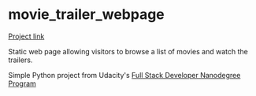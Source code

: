 # movie_trailer_webpage

[Project link](https://rashidmall.github.io/movie_trailer_webpage/fresh_tomatoes.html)

Static web page allowing visitors to browse a list of movies and watch the trailers.

Simple Python project from Udacity's [Full Stack Developer Nanodegree Program](https://eu.udacity.com/course/full-stack-web-developer-nanodegree--nd004)
